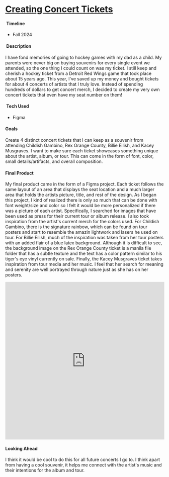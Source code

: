 # <u>Creating Concert Tickets</u>

#### <span class="highlight-blue"> Timeline </span>
- Fall 2024

#### <span class="highlight-blue"> Description </span>
I have fond memories of going to hockey games with my dad as a child. My parents were never big on buying souvenirs for every single event we attended, so the one thing I could count on was my ticket. I still keep and cherish a hockey ticket from a Detroit Red Wings game that took place about 15 years ago. This year, I've saved up my money and bought tickets for about 4 concerts of artists that I truly love. Instead of spending hundreds of dollars to get concert merch, I decided to create my very own concert tickets that even have my seat number on them!

#### <span class="highlight-blue"> Tech Used </span>
- Figma

#### <span class="highlight-blue">Goals</span>
Create 4 distinct concert tickets that I can keep as a souvenir from attending Childish Gambino, Rex Orange County, Billie Eilish, and Kacey Musgraves. I want to make sure each ticket showcases something unique about the artist, album, or tour. This can come in the form of font, color, small details/artifacts, and overall composition.

#### <span class="highlight-blue">Final Product</span>
My final product came in the form of a Figma project. Each ticket follows the same layout of an area that displays the seat location and a much larger area that holds the artists picture, title, and rest of the design. As I began this project, I kind of realized there is only so much that can be done with font weight/size and color so I felt it would be more personalized if there was a picture of each artist. Specifically, I searched for images that have been used as press for their current tour or album release. I also took inspiration from the artist's current merch for the colors used. For Childish Gambino, there is the signature rainbow, which can be found on tour posters and start to resemble the amazin lightwork and lasers he used on tour. For Billie Eilish, much of the inspiration was taken from her tour posters with an added flair of a blue latex background. Although it is difficult to see, the background image on the Rex Orange County ticket is a manila file folder that has a subtle texture and the text has a color pattern similar to his tiger's eye vinyl currently on sale. Finally, the Kacey Musgraves ticket takes inspiration from tour media and her music. I feel that her search for meaning and serenity are well portrayed through nature just as she has on her posters.

<iframe style="border: 1px solid rgba(0, 0, 0, 0.1);" width="100%" height="500px" src="https://embed.figma.com/design/mzGbgEidiEwewgiIFDoMQ8/Untitled?node-id=0-1&embed-host=share" allowfullscreen></iframe>

#### <span class="highlight-blue">Looking Ahead</span>
I think it would be cool to do this for all future concerts I go to. I think apart from having a cool souvenir, it helps me connect with the artist's music and their intentions for the album and tour.
